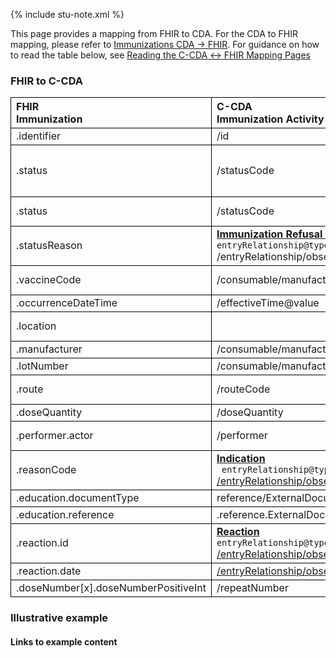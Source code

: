 <style>
td, th {
   border: 1px solid black!important;
}
</style>

{% include stu-note.xml %}

This page provides a mapping from FHIR to CDA. For the CDA to FHIR mapping, please refer to [Immunizations CDA → FHIR](./CF-immunizations.html). For guidance on how to read the table below, see [Reading the C-CDA ↔ FHIR Mapping Pages](./mappingGuidance.html)

### FHIR to C-CDA

|FHIR<br/>Immunization|C-CDA<br/>Immunization Activity|Transform Steps|
|:----|:----|:----|
|.identifier|/id|[CDA id ↔ FHIR identifier](mappingGuidance.html#cda-id--fhir-identifier)|
|.status|/statusCode|**Constraint** when ```status.value="not-done"```<br/>Set negationInd to true in CDA observation|
|.status|/statusCode|**Constraint** other values of status<br/>[FHIR status → CDA statusCode](ConceptMap-FC-ImmunizationStatus.html)|
|.statusReason|**[Immunization Refusal Reason]()**<br/>```entryRelationship@typeCode="RSON"```<br/>/entryRelationship/observation/code|[FHIR statusReason → CDA refusal](ConceptMap-FC-ImmunizationRefusal.html)|
|.vaccineCode|/consumable/manufacturedProduct/manufacturedMaterial/code|[CDA CD ↔ FHIR CodeableConcept](mappingGuidance.html#cda-coding--fhir-codeableconcept)|
|.occurrenceDateTime|/effectiveTime@value|[CDA ↔ FHIR Time/Dates](mappingGuidance.html#cda--fhir-timedates)|
|.location||"Possible to use entryReference from Encounter|
|.manufacturer|/consumable/manufacturedProduct/manufacturerOrganization||
|.lotNumber|/consumable/manufacturedMaterial/lotNumberText||
|.route|/routeCode|[CDA CD ↔ FHIR CodeableConcept](mappingGuidance.html#cda-coding--fhir-codeableconcept)|
|.doseQuantity|/doseQuantity||
|.performer.actor|/performer|**Constraint** when ```.performer.function="AP"``|
|.reasonCode|**[Indication]()**<br/>``` entryRelationship@typeCode="RSON"```<br/>[/entryRelationship/observation/value]()||
|.education.documentType|reference/ExternalDocument/code||
|.education.reference|.reference.ExternalDocument.id|/reference/ExternalDocument/code|
|.reaction.id|**[Reaction]()**<br/>```entryRelationship@typeCode="MFST"```<br/>[/entryRelationship/observation/id]()||
|.reaction.date|[/entryRelationship/observation/effectiveTime]()||
|.doseNumber[x].doseNumberPositiveInt|/repeatNumber||


### Illustrative example

#### Links to example content